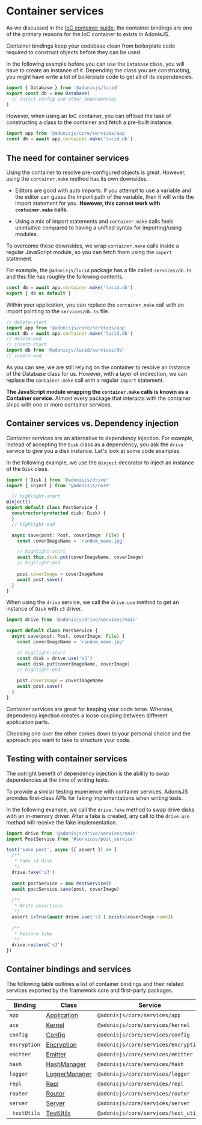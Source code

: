 # Container services

As we discussed in the [IoC container guide](dependency_injection#container-bindings), the container bindings are one of the primary reasons for the IoC container to exists in AdonisJS.

Container bindings keep your codebase clean from boilerplate code required to construct objects before they can be used.

In the following example before you can use the `Database` class, you will have to create an instance of it. Depending the class you are constructing, you might have write a lot of boilerplate code to get all of its dependencies.

```ts
import { Database } from '@adonisjs/lucid'
export const db = new Database(
  // inject config and other dependencies
)
```

However, when using an IoC container, you can offload the task of constructing a class to the container and fetch a pre-built instance.

```ts
import app from '@adonisjs/core/services/app'
const db = await app.container.make('lucid.db')
```

## The need for container services

Using the container to resolve pre-configured objects is great. However, using the `container.make` method has its own downsides.

- Editors are good with auto imports. If you attempt to use a variable and the editor can guess the import path of the variable, then it will write the import statement for you. **However, this cannot work with `container.make` calls.**

- Using a mix of import statements and `container.make` calls feels unintuitive compared to having a unified syntax for importing/using modules.

To overcome these downsides, we wrap `container.make` calls inside a regular JavaScript module, so you can fetch them using the `import` statement.

For example, the `@adonisjs/lucid` package has a file called `services/db.ts` and this file has roughly the following contents.

```ts
const db = await app.container.make('lucid.db')
export { db as default }
```

Within your application, you can replace the `container.make` call with an import pointing to the `services/db.ts` file.

```ts
// delete-start
import app from '@adonisjs/core/services/app'
const db = await app.container.make('lucid.db')
// delete-end
// insert-start
import db from '@adonisjs/lucid/services/db'
// insert-end
```

As you can see, we are still relying on the container to resolve an instance of the Database class for us. However, with a layer of indirection, we can replace the `container.make` call with a regular `import` statement.

**The JavaScript module wrapping the `container.make` calls is known as a Container service.** Almost every package that interacts with the container ships with one or more container services.

## Container services vs. Dependency injection

Container services are an alternative to dependency injection. For example, instead of accepting the `Disk` class as a dependency, you ask the `drive` service to give you a disk instance. Let's look at some code examples.

In the following example, we use the `@inject` decorator to inject an instance of the `Disk` class.

```ts
import { Disk } from '@adonisjs/drive'
import { inject } from '@adonisjs/core'

  // highlight-start
@inject()
export default class PostService {
  constructor(protected disk: Disk) {
  }
  // highlight-end  

  async save(post: Post, coverImage: File) {
    const coverImageName = 'random_name.jpg'

    // highlight-start
    await this.disk.put(coverImageName, coverImage)
    // highlight-end
    
    post.coverImage = coverImageName
    await post.save()
  }
}
```

When using the `drive` service, we call the `drive.use` method to get an instance of `Disk` with `s3` driver.

```ts
import drive from '@adonisjs/drive/services/main'

export default class PostService {
  async save(post: Post, coverImage: File) {
    const coverImageName = 'random_name.jpg'

    // highlight-start
    const disk = drive.use('s3')
    await disk.put(coverImageName, coverImage)
    // highlight-end
    
    post.coverImage = coverImageName
    await post.save()
  }
}
```

Container services are great for keeping your code terse. Whereas, dependency injection creates a loose coupling between different application parts.

Choosing one over the other comes down to your personal choice and the approach you want to take to structure your code.

## Testing with container services

The outright benefit of dependency injection is the ability to swap dependencies at the time of writing tests.

To provide a similar testing experience with container services, AdonisJS provides first-class APIs for faking implementations when writing tests.

In the following example, we call the `drive.fake` method to swap drive disks with an in-memory driver. After a fake is created, any call to the `drive.use` method will receive the fake implementation.

```ts
import drive from '@adonisjs/drive/services/main'
import PostService from '#services/post_service'

test('save post', async ({ assert }) => {
  /**
   * Fake s3 disk
   */
  drive.fake('s3')
 
  const postService = new PostService()
  await postService.save(post, coverImage)
  
  /**
   * Write assertions
   */
  assert.isTrue(await drive.use('s3').exists(coverImage.name))
  
  /**
   * Restore fake
   */
  drive.restore('s3')
})
```

## Container bindings and services

The following table outlines a list of container bindings and their related services exported by the framework core and first-party packages.

<table>
  <thead>
    <tr>
      <th width="100px">Binding</th>
      <th width="140px">Class</th>
      <th>Service</th>
    </tr>
  </thead>
  <tbody>
    <tr>
      <td>
        <code>app</code>
      </td>
      <td>
        <a href="https://github.com/adonisjs/application/blob/main/src/application.ts">Application</a>
      </td>
      <td>
        <code>@adonisjs/core/services/app</code>
      </td>
    </tr>
    <tr>
      <td>
        <code>ace</code>
      </td>
      <td>
        <a href="https://github.com/adonisjs/core/blob/main/modules/ace/kernel.ts">Kernel</a>
      </td>
      <td>
        <code>@adonisjs/core/services/kernel</code>
      </td>
    </tr>
    <tr>
      <td>
        <code>config</code>
      </td>
      <td>
        <a href="https://github.com/adonisjs/config/blob/main/src/config.ts">Config</a>
      </td>
      <td>
        <code>@adonisjs/core/services/config</code>
      </td>
    </tr>
    <tr>
      <td>
        <code>encryption</code>
      </td>
      <td>
        <a href="https://github.com/adonisjs/encryption/blob/main/src/encryption.ts">Encryption</a>
      </td>
      <td>
        <code>@adonisjs/core/services/encryption</code>
      </td>
    </tr>
    <tr>
      <td>
        <code>emitter</code>
      </td>
      <td>
        <a href="https://github.com/adonisjs/events/blob/main/src/emitter.ts">Emitter</a>
      </td>
      <td>
        <code>@adonisjs/core/services/emitter</code>
      </td>
    </tr>
    <tr>
      <td>
        <code>hash</code>
      </td>
      <td>
        <a href="https://github.com/adonisjs/hash/blob/main/src/hash_manager.ts">HashManager</a>
      </td>
      <td>
        <code>@adonisjs/core/services/hash</code>
      </td>
    </tr>
    <tr>
      <td>
        <code>logger</code>
      </td>
      <td>
        <a href="https://github.com/adonisjs/logger/blob/main/src/logger_manager.ts">LoggerManager</a>
      </td>
      <td>
        <code>@adonisjs/core/services/logger</code>
      </td>
    </tr>
    <tr>
      <td>
        <code>repl</code>
      </td>
      <td>
        <a href="https://github.com/adonisjs/repl/blob/main/src/repl.ts">Repl</a>
      </td>
      <td>
        <code>@adonisjs/core/services/repl</code>
      </td>
    </tr>
    <tr>
      <td>
        <code>router</code>
      </td>
      <td>
        <a href="https://github.com/adonisjs/http-server/blob/main/src/router/main.ts">Router</a>
      </td>
      <td>
        <code>@adonisjs/core/services/router</code>
      </td>
    </tr>
    <tr>
      <td>
        <code>server</code>
      </td>
      <td>
        <a href="https://github.com/adonisjs/http-server/blob/main/src/server/main.ts">Server</a>
      </td>
      <td>
        <code>@adonisjs/core/services/server</code>
      </td>
    </tr>
    <tr>
      <td>
        <code> testUtils</code>
      </td>
      <td>
        <a href="https://github.com/adonisjs/core/blob/main/src/test_utils/main.ts">TestUtils</a>
      </td>
      <td>
        <code>@adonisjs/core/services/test_utils</code>
      </td>
    </tr>
  </tbody>
</table>
